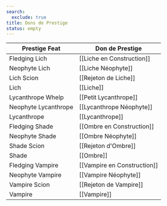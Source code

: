 ```yaml
---
search:
  exclude: true
title: Dons de Prestige
status: empty
---
```

| Prestige Feat        | Don de Prestige             |
| -------------------- | --------------------------- |
| Fledging Lich        | [[Liche en Construction]]   |
| Neophyte Lich        | [[Liche Néophyte]]          |
| Lich Scion           | [[Rejeton de Liche]]        |
| Lich                 | [[Liche]]                   |
| Lycanthrope Whelp    | [[Petit Lycanthrope]]       |
| Neophyte Lycanthrope | [[Lycanthrope Néophyte]]    |
| Lycanthrope          | [[Lycanthrope]]             |
| Fledging Shade       | [[Ombre en Construction]]   |
| Neophyte Shade       | [[Ombre Néophyte]]          |
| Shade Scion          | [[Rejeton d'Ombre]]         |
| Shade                | [[Ombre]]                   |
| Fledging Vampire     | [[Vampire en Construction]] |
| Neophyte Vampire     | [[Vampire Néophyte]]        |
| Vampire Scion        | [[Rejeton de Vampire]]      |
| Vampire              | [[Vampire]]                 |
